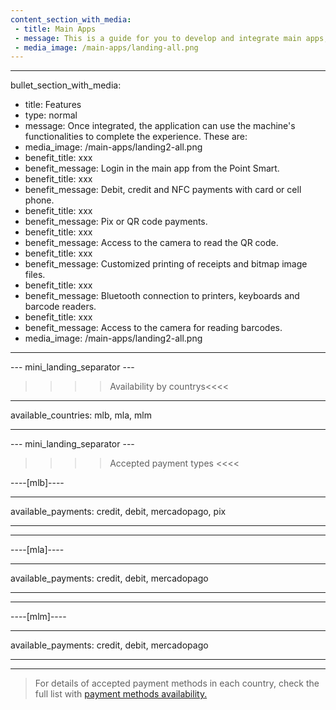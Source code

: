 ```yaml
---
content_section_with_media: 
 - title: Main Apps
 - message: This is a guide for you to develop and integrate main apps, business management applications that can be integrated with Point Smart. Browse the side menu to find the processes, requirements and guidelines, from the POS technical data sheet to the solution distribution. The material is constantly evolving, with new content being included.
 - media_image: /main-apps/landing-all.png
---
```


---
bullet_section_with_media: 
 - title: Features
 - type: normal
 - message: Once integrated, the application can use the machine's functionalities to complete the experience. These are:
 - media_image: /main-apps/landing2-all.png
 - benefit_title: xxx
 - benefit_message: Login in the main app from the Point Smart.
 - benefit_title: xxx
 - benefit_message: Debit, credit and NFC payments with card or cell phone.
 - benefit_title: xxx
 - benefit_message: Pix or QR code payments.
 - benefit_title: xxx
 - benefit_message: Access to the camera to read the QR code.
 - benefit_title: xxx
 - benefit_message: Customized printing of receipts and bitmap image files.
 - benefit_title: xxx
 - benefit_message: Bluetooth connection to printers, keyboards and barcode readers.
 - benefit_title: xxx
 - benefit_message: Access to the camera for reading barcodes.
 - media_image: /main-apps/landing2-all.png
---

--- mini_landing_separator ---

>>>> Availability by countrys<<<<
---
available_countries: mlb, mla, mlm

---

--- mini_landing_separator ---

>>>> Accepted payment types <<<<

----[mlb]----

---
available_payments: credit, debit, mercadopago, pix

---

------------

----[mla]---- 

---
available_payments: credit, debit, mercadopago

---
------------

----[mlm]---- 

---
available_payments: credit, debit, mercadopago

---
------------

> For details of accepted payment methods in each country, check the full list with [payment methods availability.](/developers/en/docs/sales-processing/payment-methods)